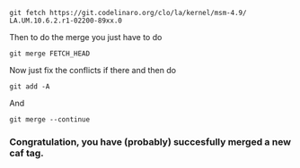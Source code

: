 

    git fetch https://git.codelinaro.org/clo/la/kernel/msm-4.9/ LA.UM.10.6.2.r1-02200-89xx.0

Then to do the merge you just have to do

    git merge FETCH_HEAD

Now just fix the conflicts if there and then do

    git add -A
    
And

    git merge --continue
    
### Congratulation, you have (probably) succesfully merged a new caf tag.

